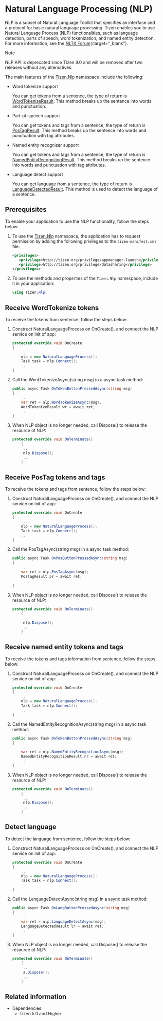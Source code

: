 # Natural Language Processing (NLP)

NLP is a subset of Natural Language Toolkit that specifies an interface and a protocol for basic natural language processing. Tizen enables you to use Natural Language Process (NLP) functionalities, such as language detection, parts of speech, word tokenization, and named entity detection. For more information, see the [NLTK Forum](http://www.nltk.org/){:target="_blank"}.

> [!NOTE]
> NLP API is deprecated since Tizen 8.0 and will be removed after two releases without any alternatives.

The main features of the [Tizen.Nlp](/application/dotnet/api/TizenFX/latest/api/Tizen.Nlp.html) namespace include the following:

-   Word tokenize support

    You can get tokens from a sentence, the type of return is [WordTokenizeResult](#wordtokenize). 
    This method breaks up the sentence into words and punctuation.

-   Part-of-speech support

    You can get tokens and tags from a sentence, the type of return is [PosTagResult](#postag). This method breaks up the sentence into words and punctuation with tag attributes.

-   Named entity recognizer support

    You can get tokens and tags from a sentence, the type of return is [NamedEntityRecognitionResult](#nechunk). This method breaks up the sentence into words and punctuation with tag attributes.

-   Language detect support

    You can get language from a sentence, the type of return is [LanguageDetectedResult](#langdetect). This method is used to detect the language of a sentence.


## Prerequisites

To enable your application to use the NLP functionality, follow the steps below:

1.  To use the [Tizen.Nlp](/application/dotnet/api/TizenFX/latest/api/Tizen.Nlp.html) namespace, the application has to request permission by adding the following privileges to the `tizen-manifest.xml` file:

    ```XML
    <privileges>
       <privilege>http://tizen.org/privilege/appmanager.launch</privilege>
       <privilege>http://tizen.org/privilege/datasharing</privilege>
    </privileges>
    ```

2.  To use the methods and properties of the `Tizen.Nlp` namespace, include it in your application:

    ```csharp
    using Tizen.Nlp;
    ```
<a name="wordtokenize"></a>
## Receive WordTokenize tokens

To receive the tokens from sentence, follow the steps below:

1.  Construct NaturalLanguageProcess on OnCreate(), and connect the NLP service on init of app:

    ```csharp
    protected override void OnCreate
    {
        ..
        nlp = new NaturalLanguageProcess();
        Task task = nlp.Connect();
        ..
    }
    ```

2.  Call the WordTokenizeAsync(string msg) in a async task method:

    ```csharp
    public async Task OnTokenButtonPressedAsync(string msg)
    {
        ..
        var ret = nlp.WordTokenizeAsync(msg);
        WordTokenizeResult wr = await ret;
        ..
    }
    ```

3.  When NLP object is no longer needed, call Dispose() to release the resource of NLP:

    ```csharp
    protected override void OnTerminate()
        {
         ..
         nlp.Dispose();
         ..
        }
    ```

<a name="postag"></a>
## Receive PosTag tokens and tags

To receive the tokens and tags from sentence, follow the steps below:

1.  Construct NaturalLanguageProcess on OnCreate(), and connect the NLP service on init of app:

    ```csharp
    protected override void OnCreate
    {
        ..
        nlp = new NaturalLanguageProcess();
        Task task = nlp.Connect();
        ..
    }
    ```

2.  Call the PosTagAsync(string msg) in a async task method:

    ```csharp
    public async Task OnPosButtonPressedAsync(string msg)
    {
        ..
        var ret = nlp.PosTagAsync(msg);
        PosTagResult pr = await ret;
        ..
    }
    ```

3.  When NLP object is no longer needed, call Dispose() to release the resource of NLP:

    ```csharp
    protected override void OnTerminate()
        {
         ..
         nlp.Dispose();
         ..
        }
    ```

<a name="nechunk"></a>
## Receive named entity tokens and tags

To receive the tokens and tags information from sentence, follow the steps below:

1.  Construct NaturalLanguageProcess on OnCreate(), and connect the NLP service on init of app:

    ```csharp
    protected override void OnCreate
    {
        ..
        nlp = new NaturalLanguageProcess();
        Task task = nlp.Connect();
        ..
    }
    ```

2.  Call the NamedEntityRecognitionAsync(string msg) in a async task method:

    ```csharp
    public async Task OnTokenButtonPressedAsync(string msg)
    {
        ..
        var ret = nlp.NamedEntityRecognitionAsync(msg);
        NamedEntityRecognitionResult nr = await ret;
        ..
    }
    ```

3.  When NLP object is no longer needed, call Dispose() to release the resource of NLP:

    ```csharp
    protected override void OnTerminate()
        {
         ..
         nlp.Dispose();
         ..
        }
    ```

<a name="langdetect"></a>
## Detect language

To detect the language from sentence, follow the steps below:

1.  Construct NaturalLanguageProcess on OnCreate(), and connect the NLP service on init of app:

    ```csharp
    protected override void OnCreate
    {
        ..
        nlp = new NaturalLanguageProcess();
        Task task = nlp.Connect();
        ..
    }
    ```

2.  Call the LanguageDetectAsync(string msg) in a async task method:

    ```csharp
    public async Task OnLangButtonPressedAsync(string msg)
    {
        ..
        var ret = nlp.LanguageDetectAsync(msg);
        LanguageDetectedResult lr = await ret;
        ..
    }
    ```

3.  When NLP object is no longer needed, call Dispose() to release the resource of NLP:

    ```csharp
    protected override void OnTerminate()
        {
         ..
         a.Dispose();
         ..
        }
    ```


## Related information
- Dependencies
  -   Tizen 5.0 and Higher
